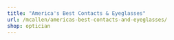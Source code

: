 ```yaml
---
title: "America's Best Contacts & Eyeglasses"
url: /mcallen/americas-best-contacts-and-eyeglasses/
shop: optician
---
```

